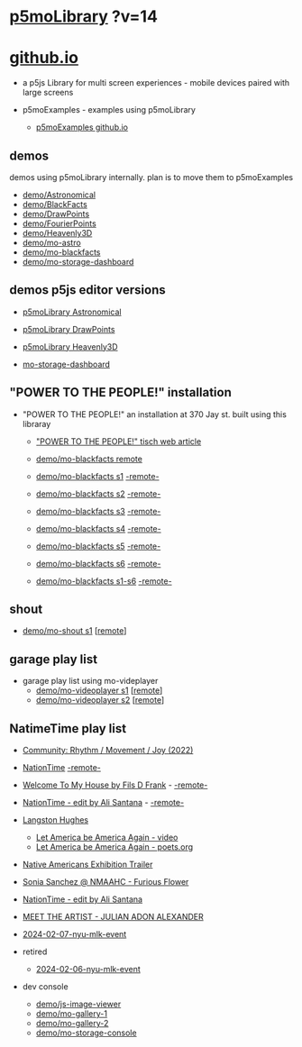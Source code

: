 # [p5moLibrary](https://github.com/molab-itp/p5moLibrary) ?v=14

# [github.io](https://molab-itp.github.io/p5moLibrary/src?v=14)

- a p5js Library for multi screen experiences - mobile devices paired with large screens

- p5moExamples - examples using p5moLibrary

  - [ p5moExamples github.io ](https://molab-itp.github.io/p5moExamples)

## demos

demos using p5moLibrary internally. plan is to move them to p5moExamples

- [demo/Astronomical](demo/Astronomical?v=14)
- [demo/BlackFacts](demo/BlackFacts?v=14)
- [demo/DrawPoints](demo/DrawPoints?v=14)
- [demo/FourierPoints](demo/FourierPoints?v=14)
- [demo/Heavenly3D](demo/Heavenly3D?v=14)
- [demo/mo-astro](demo/mo-astro?v=14)
- [demo/mo-blackfacts](demo/mo-blackfacts?v=14)
- [demo/mo-storage-dashboard](demo/mo-storage-dashboard?v=14)

## demos p5js editor versions

- [p5moLibrary Astronomical](https://editor.p5js.org/jht9629-nyu/sketches/iIIAb8KIDr)

- [p5moLibrary DrawPoints](https://editor.p5js.org/jht9629-nyu/sketches/TQyVoswjQ)

- [p5moLibrary Heavenly3D](https://editor.p5js.org/jht9629-nyu/sketches/6VM5IMP4m)

- [mo-storage-dashboard](https://editor.p5js.org/jht9629-nyu/sketches/Osz28nOS9)

## "POWER TO THE PEOPLE!" installation

- "POWER TO THE PEOPLE!" an installation at 370 Jay st. built using this libraray

  - ["POWER TO THE PEOPLE!" tisch web article](https://tisch.nyu.edu/itp/news/spring-2024/community-facing-interactive-installations-on-the-ground-floor-o)

  - [demo/mo-blackfacts remote](demo/mo-blackfacts?v=14)
  - [demo/mo-blackfacts s1](demo/mo-blackfacts?v=14&group=s1&qrcode=mo-blackfacts-qrcode-1.png) [-remote-](demo/mo-blackfacts?v=14&group=s1)
  - [demo/mo-blackfacts s2](demo/mo-blackfacts?v=14&group=s2&qrcode=mo-blackfacts-qrcode-2.png) [-remote-](demo/mo-blackfacts?v=14&group=s2)
  - [demo/mo-blackfacts s3](demo/mo-blackfacts?v=14&group=s3&qrcode=mo-blackfacts-qrcode-3.png) [-remote-](demo/mo-blackfacts?v=14&group=s3)
  - [demo/mo-blackfacts s4](demo/mo-blackfacts?v=14&group=s4&qrcode=mo-blackfacts-qrcode-4.png) [-remote-](demo/mo-blackfacts?v=14&group=s4)
  - [demo/mo-blackfacts s5](demo/mo-blackfacts?v=14&group=s5&qrcode=mo-blackfacts-qrcode-5.png) [-remote-](demo/mo-blackfacts?v=14&group=s5)
  - [demo/mo-blackfacts s6](demo/mo-blackfacts?v=14&group=s6&qrcode=mo-blackfacts-qrcode-6.png) [-remote-](demo/mo-blackfacts?v=14&group=s6)
  - [demo/mo-blackfacts s1-s6](demo/mo-blackfacts?v=14&group=s1,s2,s3,s4,s5,s6&qrcode=mo-blackfacts-qrcode-1-6.png) [-remote-](demo/mo-blackfacts?v=14&group=s1,s2,s3,s4,s5,s6)

## shout

- [demo/mo-shout s1](demo/mo-shout?v=14&group=s1&qrcode=mo-shout-qrcode-1.png) [[remote](qrcode/mo-shout.html?v=14&group=s1)]
<!-- https://molab-itp.github.io/p5moLibrary/src/qrcode/mo-shout.html?group=s1 -->

## garage play list

- garage play list using mo-videplayer
  - [demo/mo-videoplayer s1](demo/mo-videoplayer?v=14&group=s1&qrcode=mo-videoplayer-qrcode-1.png)
    [[remote](qrcode/mo-videoplayer.html?v=14&group=s1)]
  - [demo/mo-videoplayer s2](demo/mo-videoplayer?v=14&group=s2&qrcode=mo-videoplayer-qrcode-2.png)
    [[remote](qrcode/mo-videoplayer.html?v=14&group=s2)]

## NatimeTime play list

- [Community: Rhythm / Movement / Joy (2022)](demo/mo-videoplayer/index.html?playlist=8HfVf69nUX0)

- [NationTime](demo/mo-videoplayer/index.html?qrcode=NationTime.png) [-remote-](demo/mo-videoplayer/index.html)

- [Welcome To My House by Fils D Frank](demo/mo-videoplayer/?playlist=kinLtCLHYvo&title=Welcome%20To%20My%20House%20by%20Fils%20D%20Frank&qrcode=NationTime.png) - [-remote-](demo/mo-videoplayer/?playlist=kinLtCLHYvo&title=Welcome%20To%20My%20House%20by%20Fils%20D%20Frank)

- [NationTime - edit by Ali Santana](demo/mo-videoplayer/?playlist=-UtKxghWlvY&title=NationTime%20-%20ELUCID%20-%20BETAMAX&qrcode=NationTime.png) - [-remote-](demo/mo-videoplayer/?playlist=-UtKxghWlvY&title=NationTime%20-%20ELUCID%20-%20BETAMAX)

- [Langston Hughes ](demo/BlackFacts?playlist=XzI3huqpCi4)

  - [Let America be America Again - video](demo/mo-blackfacts?playlist=CFNM8GB_Yp0&title=%E2%98%85)
  - [Let America be America Again - poets.org](https://poets.org/poem/let-america-be-america-again)

- [Native Americans Exhibition Trailer](demo/BlackFacts?playlist=hpjNGTYvpxw)

- [Sonia Sanchez @ NMAAHC - Furious Flower](demo/mo-blackfacts?playlist=FNLp8e-cfgk&title=Sonia%20Sanchez)

- [NationTime - edit by Ali Santana](demo/mo-videoplayer?playlist=-UtKxghWlvY&title=NationTime%20-%20ELUCID%20-%20BETAMAX&qrcode=NationTime.png)

- [MEET THE ARTIST - JULIAN ADON ALEXANDER](demo/mo-blackfacts?playlist=wk0La_2igws&title=MEET%20THE%20ARTIST%20-%20JULIAN%20ADON%20ALEXANDE%20-%20What%20it%20is&qrcode=JULIAN.png)

- [2024-02-07-nyu-mlk-event](demo/mo-blackfacts?playlist=lG758MniLYg&qrcode=annoucement-01.png&title=2024-02-07-nyu-mlk-event)

- retired

  - [2024-02-06-nyu-mlk-event](demo/mo-blackfacts?playlist=zbRz5xTaLYI&qrcode=annoucement-01.png&title=2024-02-06-nyu-mlk-event)
  <!-- - [Weapons of White Destruction - TJ](demo/mo-blackfacts?playlist=ob8YQPGJiHY&title=Weapons%20of%20White%20Destruction%20-%20TJ&&qrcode=TJ.png) -->

- dev console

  - [demo/js-image-viewer](demo/js-image-viewer?v=14)
  - [demo/mo-gallery-1](demo/mo-gallery-1?v=14)
  - [demo/mo-gallery-2](demo/mo-gallery-2?v=14)
  - [demo/mo-storage-console](demo/mo-storage-console?v=14)

<!--

- retired
  - [demo/mo-astro-host-0](demo/mo-astro-host-0?v=14)
  - [demo/mo-astro-host-1](demo/mo-astro-host-1?v=14)
  - [demo/mo-astro-remote-0](demo/mo-astro-remote-0?v=14)
  - [demo/mo-astro-remote-1](demo/mo-astro-remote-1?v=14)

  - [demo/mo-blackfacts-host](demo/mo-blackfacts-host?v=14)
  - [demo/mo-blackfacts-remote](demo/mo-blackfacts-remote?v=14)

# https://www.youtube.com/watch?v=hpjNGTYvpxw
# The Land Carries Our Ancestors: Contemporary Art by Native Americans Exhibition Trailer

 -->
